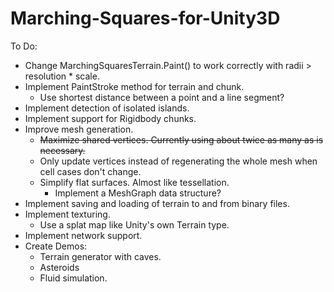 Marching-Squares-for-Unity3D
============================

To Do:
- Change MarchingSquaresTerrain.Paint() to work correctly with radii > resolution * scale.
- Implement PaintStroke method for terrain and chunk.
	- Use shortest distance between a point and a line segment?
- Implement detection of isolated islands.
- Implement support for Rigidbody chunks.
- Improve mesh generation.
	- ~~Maximize shared vertices. Currently using about twice as many as is necessary.~~
	- Only update vertices instead of regenerating the whole mesh when cell cases don't change.
	- Simplify flat surfaces. Almost like tessellation.
		- Implement a MeshGraph data structure?
- Implement saving and loading of terrain to and from binary files.
- Implement texturing.
	- Use a splat map like Unity's own Terrain type.
- Implement network support.
- Create Demos:
	- Terrain generator with caves.
	- Asteroids
	- Fluid simulation.
